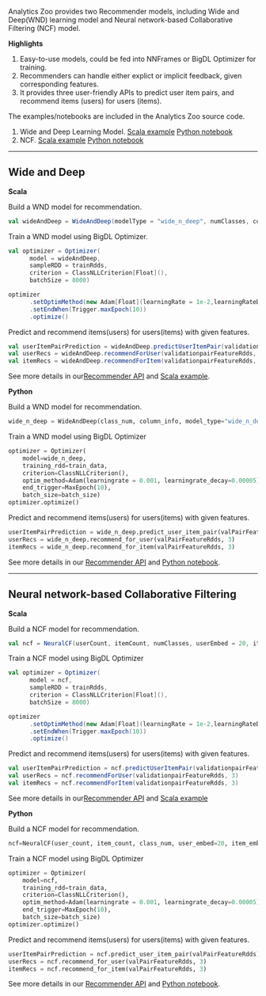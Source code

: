 Analytics Zoo provides two Recommender models, including Wide and Deep(WND) learning model and Neural network-based Collaborative Filtering (NCF) model. 

**Highlights**

1. Easy-to-use models, could be fed into NNFrames or BigDL Optimizer for training.
2. Recommenders can handle either explict or implicit feedback, given corresponding features.
3. It provides three user-friendly APIs to predict user item pairs, and recommend items (users) for users (items).

The examples/notebooks are included in the Analytics Zoo source code.

1. Wide and Deep Learning Model.
    [Scala example](https://github.com/intel-analytics/analytics-zoo/tree/master/zoo/src/main/scala/com/intel/analytics/zoo/examples/recommendation/WideAndDeepExample.scala)
    [Python notebook](https://github.com/intel-analytics/analytics-zoo/tree/master/apps/recommendation-wide-n-deep/wide_n_deep.ipynb)
2. NCF.
    [Scala example](https://github.com/intel-analytics/analytics-zoo/tree/master/zoo/src/main/scala/com/intel/analytics/zoo/examples/recommendation/NeuralCFexample.scala)
    [Python notebook](https://github.com/intel-analytics/analytics-zoo/tree/master/apps/recommendation-ncf/ncf-explicit-feedback.ipynb)

---
## Wide and Deep

**Scala**

Build a WND model for recommendation. 
```scala
val wideAndDeep = WideAndDeep(modelType = "wide_n_deep", numClasses, columnInfo, hiddenLayers = Array(40, 20, 10))
```
Train a WND model using BigDL Optimizer.
```scala
val optimizer = Optimizer(
      model = wideAndDeep,
      sampleRDD = trainRdds,
      criterion = ClassNLLCriterion[Float](),
      batchSize = 8000)

optimizer
      .setOptimMethod(new Adam[Float](learningRate = 1e-2,learningRateDecay = 1e-5))
      .setEndWhen(Trigger.maxEpoch(10))
      .optimize()
```
Predict and recommend items(users) for users(items) with given features.
```scala
val userItemPairPrediction = wideAndDeep.predictUserItemPair(validationpairFeatureRdds)
val userRecs = wideAndDeep.recommendForUser(validationpairFeatureRdds, 3)
val itemRecs = wideAndDeep.recommendForItem(validationpairFeatureRdds, 3)
``` 
See more details in our[Recommender API](../APIGuide/Models/recommendation.md) and [Scala example](https://github.com/intel-analytics/analytics-zoo/tree/master/zoo/src/main/scala/com/intel/analytics/zoo/examples/models/recommendation/WideAndDeepExample.scala).

**Python**

Build a WND model for recommendation. 
```python
wide_n_deep = WideAndDeep(class_num, column_info, model_type="wide_n_deep", hidden_layers=(40, 20, 10))
```
Train a WND model using BigDL Optimizer 
```python
optimizer = Optimizer(
    model=wide_n_deep,
    training_rdd=train_data,
    criterion=ClassNLLCriterion(),
    optim_method=Adam(learningrate = 0.001, learningrate_decay=0.00005),
    end_trigger=MaxEpoch(10),
    batch_size=batch_size)
optimizer.optimize() 
```
Predict and recommend items(users) for users(items) with given features.
```python
userItemPairPrediction = wide_n_deep.predict_user_item_pair(valPairFeatureRdds)
userRecs = wide_n_deep.recommend_for_user(valPairFeatureRdds, 3)
itemRecs = wide_n_deep.recommend_for_item(valPairFeatureRdds, 3)
``` 
See more details in our [Recommender API](../APIGuide/Models/recommendation.md) and [Python notebook](https://github.com/intel-analytics/analytics-zoo/tree/master/apps/recommendation/wide_n_deep.ipynb).

---
## Neural network-based Collaborative Filtering

**Scala**

Build a NCF model for recommendation. 
```scala
val ncf = NeuralCF(userCount, itemCount, numClasses, userEmbed = 20, itemEmbed = 20, hiddenLayers = Array(40, 20, 10), includeMF = true, mfEmbed = 20)
```
Train a NCF model using BigDL Optimizer 
```scala
val optimizer = Optimizer(
      model = ncf,
      sampleRDD = trainRdds,
      criterion = ClassNLLCriterion[Float](),
      batchSize = 8000)

optimizer
      .setOptimMethod(new Adam[Float](learningRate = 1e-2,learningRateDecay = 1e-5))
      .setEndWhen(Trigger.maxEpoch(10))
      .optimize()
```
Predict and recommend items(users) for users(items) with given features.
```scala
val userItemPairPrediction = ncf.predictUserItemPair(validationpairFeatureRdds)
val userRecs = ncf.recommendForUser(validationpairFeatureRdds, 3)
val itemRecs = ncf.recommendForItem(validationpairFeatureRdds, 3)
``` 
See more details in our[Recommender API](../APIGuide/Models/recommendation.md) and [Scala example](https://github.com/intel-analytics/analytics-zoo/tree/master/zoo/src/main/scala/com/intel/analytics/zoo/examples/models/recommendation/NeuralCFexample.scala)

**Python**

Build a NCF model for recommendation. 
```python
ncf=NeuralCF(user_count, item_count, class_num, user_embed=20, item_embed=20, hidden_layers=(40, 20, 10), include_mf=True, mf_embed=20)
```
Train a NCF model using BigDL Optimizer 
```python
optimizer = Optimizer(
    model=ncf,
    training_rdd=train_data,
    criterion=ClassNLLCriterion(),
    optim_method=Adam(learningrate = 0.001, learningrate_decay=0.00005),
    end_trigger=MaxEpoch(10),
    batch_size=batch_size)
optimizer.optimize() 
```
Predict and recommend items(users) for users(items) with given features.
```python
userItemPairPrediction = ncf.predict_user_item_pair(valPairFeatureRdds)
userRecs = ncf.recommend_for_user(valPairFeatureRdds, 3)
itemRecs = ncf.recommend_for_item(valPairFeatureRdds, 3)
``` 
See more details in our [Recommender API](../APIGuide/Models/recommendation.md) and [Python notebook](https://github.com/intel-analytics/analytics-zoo/tree/master/apps/recommendation/ncf-explicit-feedback.ipynb).
